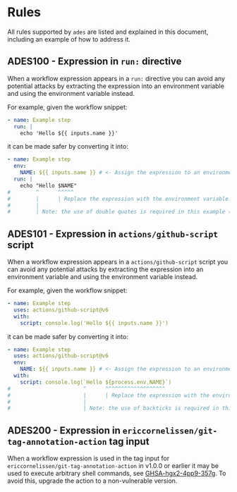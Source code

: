 <!-- SPDX-License-Identifier: GFDL-1.3-or-later -->

# Rules

All rules supported by `ades` are listed and explained in this document, including an example of how
to address it.

## ADES100 - Expression in `run:` directive

When a workflow expression appears in a `run:` directive you can avoid any potential attacks by
extracting the expression into an environment variable and using the environment variable instead.

For example, given the workflow snippet:

```yaml
- name: Example step
  run: |
    echo 'Hello ${{ inputs.name }}'
```

it can be made safer by converting it into:

```yaml
- name: Example step
  env:
    NAME: ${{ inputs.name }} # <- Assign the expression to an environment variable
  run: |
    echo "Hello $NAME"
#        ^      ^^^^^
#        |      | Replace the expression with the environment variable
#        |
#        | Note: the use of double quotes is required in this example (for interpolation)
```

## ADES101 - Expression in `actions/github-script` script

When a workflow expression appears in a `actions/github-script` script you can avoid any potential
attacks by extracting the expression into an environment variable and using the environment variable
instead.

For example, given the workflow snippet:

```yaml
- name: Example step
  uses: actions/github-script@v6
  with:
    script: console.log('Hello ${{ inputs.name }}')
```

it can be made safer by converting it into:

```yaml
- name: Example step
  uses: actions/github-script@v6
  env:
    NAME: ${{ inputs.name }} # <- Assign the expression to an environment variable
  with:
    script: console.log(`Hello ${process.env.NAME}`)
#                       ^      ^^^^^^^^^^^^^^^^^^^
#                       |      | Replace the expression with the environment variable
#                       |
#                       | Note: the use of backticks is required in this example (for interpolation)
```

## ADES200 - Expression in `ericcornelissen/git-tag-annotation-action` tag input

When a workflow expression is used in the tag input for `ericcornelissen/git-tag-annotation-action`
in v1.0.0 or earlier it may be used to execute arbitrary shell commands, see [GHSA-hgx2-4pp9-357g].
To avoid this, upgrade the action to a non-vulnerable version.

[GHSA-hgx2-4pp9-357g]: https://github.com/ericcornelissen/git-tag-annotation-action/security/advisories/GHSA-hgx2-4pp9-357g
